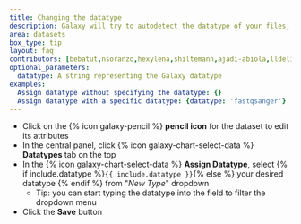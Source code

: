 ```yaml
---
title: Changing the datatype
description: Galaxy will try to autodetect the datatype of your files, but you may need to manually set this occasionally.
area: datasets
box_type: tip
layout: faq
contributors: [bebatut,nsoranzo,hexylena,shiltemann,ajadi-abiola,lldelisle,nekrut]
optional_parameters:
  datatype: A string representing the Galaxy datatype
examples:
  Assign datatype without specifying the datatype: {}
  Assign datatype with a specific datatype: {datatype: 'fastqsanger'}
---
```


* Click on the {% icon galaxy-pencil %} **pencil icon** for the dataset to edit its attributes
* In the central panel, click {% icon galaxy-chart-select-data %} **Datatypes** tab on the top
* In the {% icon galaxy-chart-select-data %} **Assign Datatype**, select {% if include.datatype %}`{{ include.datatype }}`{% else %} your desired datatype {% endif %} from "*New Type*" dropdown  
  - Tip: you can start typing the datatype into the field to filter the dropdown menu
* Click the **Save** button
